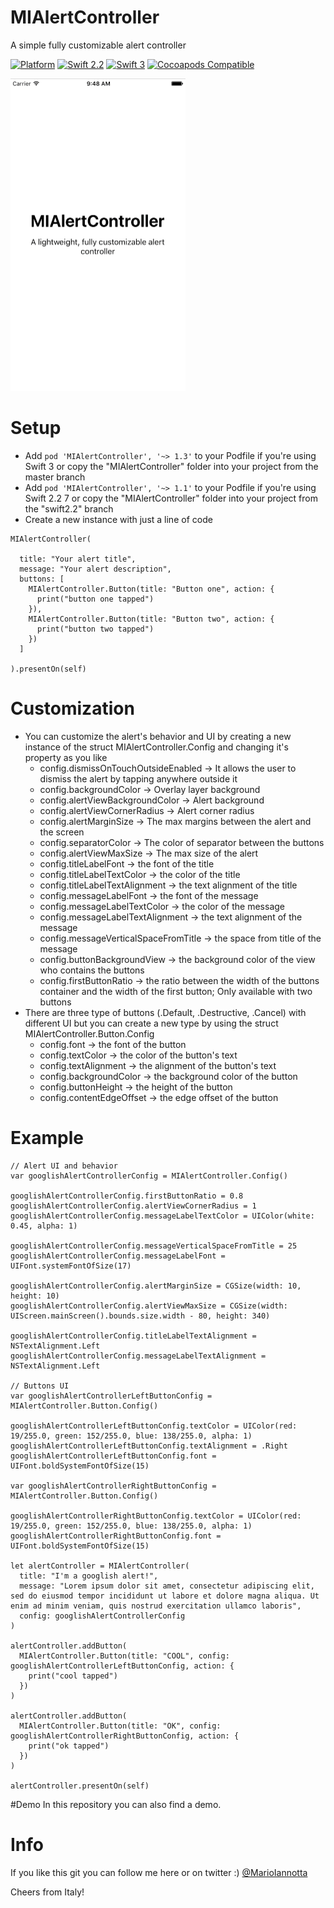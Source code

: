 # MIAlertController
A simple fully customizable alert controller

[![Platform](http://img.shields.io/badge/platform-ios-red.svg?style=flat
)](https://developer.apple.com/iphone/index.action)
[![Swift 2.2](https://img.shields.io/badge/Swift-2.2-orange.svg?style=flat)](https://developer.apple.com/swift/) 
[![Swift 3](https://img.shields.io/badge/Swift-3-orange.svg?style=flat)](https://developer.apple.com/swift/) 
[![Cocoapods Compatible](https://img.shields.io/cocoapods/v/MIAlertController.svg)](https://img.shields.io/cocoapods/v/RSKCollectionViewRetractableFirstItemLayout.svg) 

<img src="demo.gif" height="500"/>

# Setup
- Add ```pod 'MIAlertController', '~> 1.3'``` to your Podfile if you're using Swift 3 or copy the "MIAlertController" folder into your project from the master branch
- Add ```pod 'MIAlertController', '~> 1.1'``` to your Podfile if you're using Swift 2.2 7 or copy the "MIAlertController" folder into your project from the "swift2.2" branch
- Create a new instance with just a line of code

```
MIAlertController(

  title: "Your alert title",
  message: "Your alert description",
  buttons: [
    MIAlertController.Button(title: "Button one", action: {
      print("button one tapped")
    }),
    MIAlertController.Button(title: "Button two", action: {
      print("button two tapped")
    })
  ]

).presentOn(self)
```
# Customization
- You can customize the alert's behavior and UI by creating a new instance of the struct MIAlertController.Config and changing it's property as you like 
  - config.dismissOnTouchOutsideEnabled -> It allows the user to dismiss the alert by tapping anywhere outside it
  - config.backgroundColor -> Overlay layer background
  - config.alertViewBackgroundColor -> Alert background
  - config.alertViewCornerRadius -> Alert corner radius
  - config.alertMarginSize -> The max margins between the alert and the screen
  - config.separatorColor -> The color of separator between the buttons
  - config.alertViewMaxSize -> The max size of the alert
  - config.titleLabelFont -> the font of the title
  - config.titleLabelTextColor -> the color of the title
  - config.titleLabelTextAlignment -> the text alignment of the title
  - config.messageLabelFont -> the font of the message
  - config.messageLabelTextColor -> the color of the message
  - config.messageLabelTextAlignment -> the text alignment of the message
  - config.messageVerticalSpaceFromTitle -> the space from title of the message
  - config.buttonBackgroundView -> the background color of the view who contains the buttons
  - config.firstButtonRatio -> the ratio between the width of the buttons container and the width of the first button; Only available with two buttons
- There are three type of buttons (.Default, .Destructive, .Cancel) with different UI but you can create a new type by using the struct MIAlertController.Button.Config
  - config.font -> the font of the button
  - config.textColor -> the color of the button's text
  - config.textAlignment -> the alignment of the button's text
  - config.backgroundColor -> the background color of the button
  - config.buttonHeight -> the height of the button
  - config.contentEdgeOffset -> the edge offset of the button

# Example
```
// Alert UI and behavior
var googlishAlertControllerConfig = MIAlertController.Config()

googlishAlertControllerConfig.firstButtonRatio = 0.8
googlishAlertControllerConfig.alertViewCornerRadius = 1
googlishAlertControllerConfig.messageLabelTextColor = UIColor(white: 0.45, alpha: 1)

googlishAlertControllerConfig.messageVerticalSpaceFromTitle = 25
googlishAlertControllerConfig.messageLabelFont = UIFont.systemFontOfSize(17)

googlishAlertControllerConfig.alertMarginSize = CGSize(width: 10, height: 10)
googlishAlertControllerConfig.alertViewMaxSize = CGSize(width: UIScreen.mainScreen().bounds.size.width - 80, height: 340)

googlishAlertControllerConfig.titleLabelTextAlignment = NSTextAlignment.Left
googlishAlertControllerConfig.messageLabelTextAlignment = NSTextAlignment.Left

// Buttons UI
var googlishAlertControllerLeftButtonConfig = MIAlertController.Button.Config()

googlishAlertControllerLeftButtonConfig.textColor = UIColor(red: 19/255.0, green: 152/255.0, blue: 138/255.0, alpha: 1)
googlishAlertControllerLeftButtonConfig.textAlignment = .Right
googlishAlertControllerLeftButtonConfig.font = UIFont.boldSystemFontOfSize(15)

var googlishAlertControllerRightButtonConfig = MIAlertController.Button.Config()

googlishAlertControllerRightButtonConfig.textColor = UIColor(red: 19/255.0, green: 152/255.0, blue: 138/255.0, alpha: 1)
googlishAlertControllerRightButtonConfig.font = UIFont.boldSystemFontOfSize(15)

let alertController = MIAlertController(
  title: "I'm a googlish alert!",
  message: "Lorem ipsum dolor sit amet, consectetur adipiscing elit, sed do eiusmod tempor incididunt ut labore et dolore magna aliqua. Ut enim ad minim veniam, quis nostrud exercitation ullamco laboris",
  config: googlishAlertControllerConfig
)

alertController.addButton(
  MIAlertController.Button(title: "COOL", config: googlishAlertControllerLeftButtonConfig, action: {
    print("cool tapped")
  })
)

alertController.addButton(
  MIAlertController.Button(title: "OK", config: googlishAlertControllerRightButtonConfig, action: {
    print("ok tapped")
  })
)

alertController.presentOn(self)

```
#Demo
In this repository you can also find a demo.

# Info
If you like this git you can follow me here or on twitter :) [@MarioIannotta](http://www.twitter.com/marioiannotta)

Cheers from Italy!
